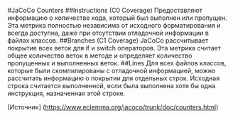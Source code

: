 #JaCoCo Counters
##Instructions (C0 Coverage)
Предоставляют информацию о количестве кода, который был выполнен или пропущен. Эта метрика полностью независима от исходного форматирования и всегда доступна, даже при отсутствии отладочной информации в файлах классов.
##Branches (C1 Coverage)
JaCoCo рассчитывает покрытие всех веток для if и switch операторов. Эта метрика считает общее количество веток в методе и определяет количество пропущенных и выполненных веток.
##Lines
Для всех файлов классов, которые были скомпилированы с отладочной информацией, можно рассчитать информацию о покрытии для отдельных строк. Исходная строка считается выполненной, если была выполнена хотя бы одна инструкция, назначенная этой строке.

[Источник] (https://www.eclemma.org/jacoco/trunk/doc/counters.html)